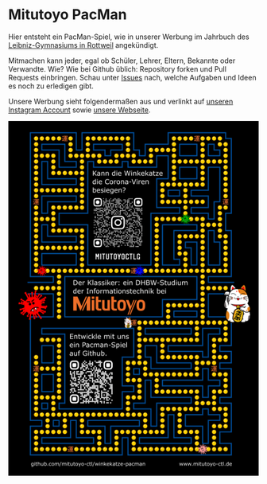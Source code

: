 # Mitutoyo PacMan

Hier entsteht ein PacMan-Spiel, wie in unserer Werbung im Jahrbuch des [Leibniz-Gymnasiums in Rottweil](https://lg.rw.schule-bw.de) angekündigt.

Mitmachen kann jeder, egal ob Schüler, Lehrer, Eltern, Bekannte oder Verwandte. Wie? Wie bei Github üblich: Repository forken und Pull Requests einbringen. Schau unter [Issues](issues) nach, welche Aufgaben und Ideen es noch zu erledigen gibt.

Unsere Werbung sieht folgendermaßen aus und verlinkt auf [unseren Instagram Account](https://www.instagram.com/mitutoyoctlg/) sowie [unsere Webseite](https://www.mitutoyo-ctl.de/).

![Werbung im Jahrbuch](marketing/jahrbuch.png)